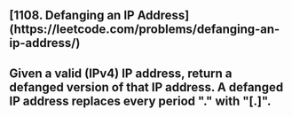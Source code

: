 <h2>[1108. Defanging an IP Address](https://leetcode.com/problems/defanging-an-ip-address/)<h2>

Given a valid (IPv4) IP address, return a defanged version of that IP address.
A defanged IP address replaces every period "." with "[.]".